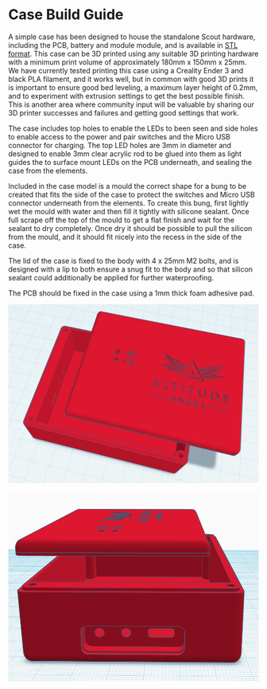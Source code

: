 # Case Build Guide

A simple case has been designed to house the standalone Scout hardware, including the PCB, battery and module module, and is available in [STL format](ScoutCase.stl). This case can be 3D printed using any suitable 3D printing hardware with a minimum print volume of approximately 180mm x 150mm x 25mm. We have currently tested printing this case using a Creality Ender 3 and black PLA filament, and it works well, but in common with good 3D prints it is important to ensure good bed leveling, a maximum layer height of 0.2mm, and to experiment with extrusion settings to get the best possible finish. This is another area where community input will be valuable by sharing our 3D printer successes and failures and getting good settings that work.

The case includes top holes to enable the LEDs to been seen and side holes to enable access to the power and pair switches and the Micro USB connector for charging. The top LED holes are 3mm in diameter and designed to enable 3mm clear acrylic rod to be glued into them as light guides the to surface mount LEDs on the PCB underneath, and sealing the case from the elements.

Included in the case model is a mould the correct shape for a bung to be created that fits the side of the case to protect the switches and Micro USB connector underneath from the elements. To create this bung, first lightly wet the mould with water and then fill it tightly with silicone sealant. Once full scrape off the top of the mould to get a flat finish and wait for the sealant to dry completely. Once dry it should be possible to pull the silicon from the mould, and it should fit nicely into the recess in the side of the case.

The lid of the case is fixed to the body with 4 x 25mm M2 bolts, and is designed with a lip to both ensure a snug fit to the body and so that silicon sealant could additionally be applied for further waterproofing.

The PCB should be fixed in the case using a 1mm thick foam adhesive pad.

![Case Top Photo](ScoutCaseTop.png)

![Case Side Photo](ScoutCaseSide.png)

